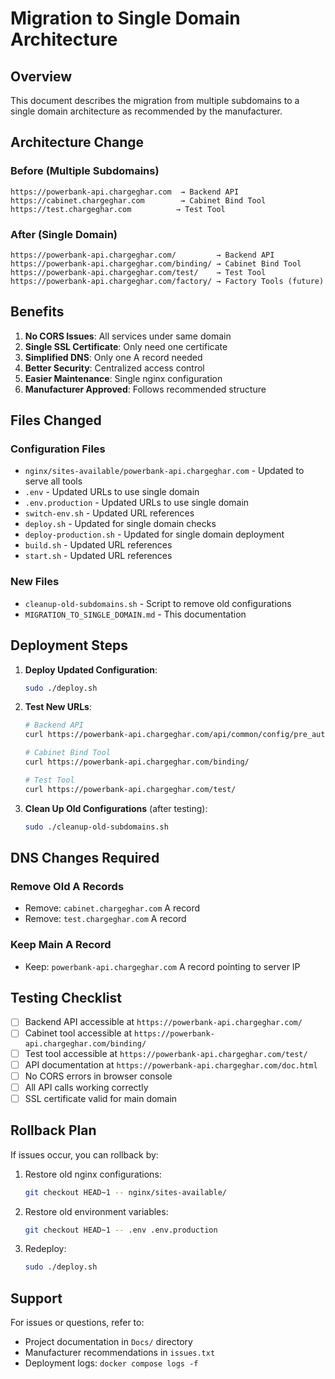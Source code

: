 # Migration to Single Domain Architecture

## Overview

This document describes the migration from multiple subdomains to a single domain architecture as recommended by the manufacturer.

## Architecture Change

### Before (Multiple Subdomains)
```
https://powerbank-api.chargeghar.com  → Backend API
https://cabinet.chargeghar.com        → Cabinet Bind Tool
https://test.chargeghar.com          → Test Tool
```

### After (Single Domain)
```
https://powerbank-api.chargeghar.com/         → Backend API
https://powerbank-api.chargeghar.com/binding/ → Cabinet Bind Tool
https://powerbank-api.chargeghar.com/test/    → Test Tool
https://powerbank-api.chargeghar.com/factory/ → Factory Tools (future)
```

## Benefits

1. **No CORS Issues**: All services under same domain
2. **Single SSL Certificate**: Only need one certificate
3. **Simplified DNS**: Only one A record needed
4. **Better Security**: Centralized access control
5. **Easier Maintenance**: Single nginx configuration
6. **Manufacturer Approved**: Follows recommended structure

## Files Changed

### Configuration Files
- `nginx/sites-available/powerbank-api.chargeghar.com` - Updated to serve all tools
- `.env` - Updated URLs to use single domain
- `.env.production` - Updated URLs to use single domain
- `switch-env.sh` - Updated URL references
- `deploy.sh` - Updated for single domain checks
- `deploy-production.sh` - Updated for single domain deployment
- `build.sh` - Updated URL references
- `start.sh` - Updated URL references

### New Files
- `cleanup-old-subdomains.sh` - Script to remove old configurations
- `MIGRATION_TO_SINGLE_DOMAIN.md` - This documentation

## Deployment Steps

1. **Deploy Updated Configuration**:
   ```bash
   sudo ./deploy.sh
   ```

2. **Test New URLs**:
   ```bash
   # Backend API
   curl https://powerbank-api.chargeghar.com/api/common/config/pre_auth_amount
   
   # Cabinet Bind Tool
   curl https://powerbank-api.chargeghar.com/binding/
   
   # Test Tool
   curl https://powerbank-api.chargeghar.com/test/
   ```

3. **Clean Up Old Configurations** (after testing):
   ```bash
   sudo ./cleanup-old-subdomains.sh
   ```

## DNS Changes Required

### Remove Old A Records
- Remove: `cabinet.chargeghar.com` A record
- Remove: `test.chargeghar.com` A record

### Keep Main A Record
- Keep: `powerbank-api.chargeghar.com` A record pointing to server IP

## Testing Checklist

- [ ] Backend API accessible at `https://powerbank-api.chargeghar.com/`
- [ ] Cabinet tool accessible at `https://powerbank-api.chargeghar.com/binding/`
- [ ] Test tool accessible at `https://powerbank-api.chargeghar.com/test/`
- [ ] API documentation at `https://powerbank-api.chargeghar.com/doc.html`
- [ ] No CORS errors in browser console
- [ ] All API calls working correctly
- [ ] SSL certificate valid for main domain

## Rollback Plan

If issues occur, you can rollback by:

1. Restore old nginx configurations:
   ```bash
   git checkout HEAD~1 -- nginx/sites-available/
   ```

2. Restore old environment variables:
   ```bash
   git checkout HEAD~1 -- .env .env.production
   ```

3. Redeploy:
   ```bash
   sudo ./deploy.sh
   ```

## Support

For issues or questions, refer to:
- Project documentation in `Docs/` directory
- Manufacturer recommendations in `issues.txt`
- Deployment logs: `docker compose logs -f`